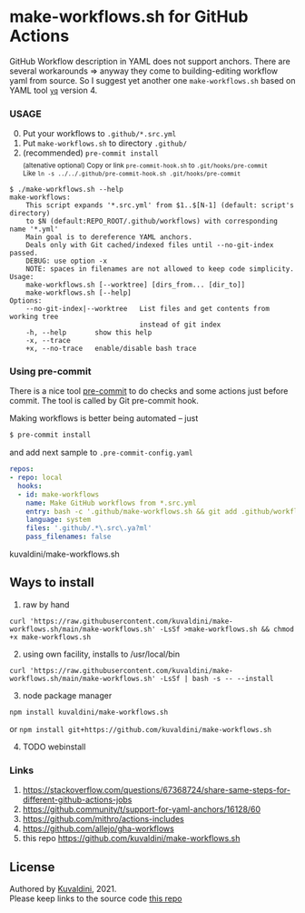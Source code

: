 make-workflows.sh for GitHub Actions
====================================

GitHub Workflow description in YAML does not support anchors.
There are several workarounds => anyway they come to building-editing workflow yaml from source.
So I suggest yet another one `make-workflows.sh` based on YAML tool [`yq`](https://github.com/mikefarah/yq) version 4.

### USAGE
0. Put your workflows to `.github/*.src.yml`
1. Put `make-workflows.sh` to directory `.github/`
2. (recommended) `pre-commit install`  
   <sub>(altenative optional) Copy or link `pre-commit-hook.sh` to `.git/hooks/pre-commit`  
   Like `ln -s ../../.github/pre-commit-hook.sh .git/hooks/pre-commit`</sub>

```
$ ./make-workflows.sh --help
make-workflows:
    This script expands '*.src.yml' from $1..$[N-1] (default: script's directory)
    to $N (default:REPO_ROOT/.github/workflows) with corresponding name '*.yml'
    Main goal is to dereference YAML anchors.
    Deals only with Git cached/indexed files until --no-git-index passed.
    DEBUG: use option -x
    NOTE: spaces in filenames are not allowed to keep code simplicity.
Usage:
    make-workflows.sh [--worktree] [dirs_from... [dir_to]]
    make-workflows.sh [--help]
Options:
    --no-git-index|--worktree   List files and get contents from working tree
                                instead of git index
    -h, --help       show this help
    -x, --trace
    +x, --no-trace   enable/disable bash trace
```

### Using pre-commit
There is a nice tool [pre-commit](https://pre-commit.com) to do checks and some actions just before commit. The tool is called by Git pre-commit hook.

Making workflows is better being automated – just 
```sh
$ pre-commit install
```
and add next sample to `.pre-commit-config.yaml`
```yaml
repos:
- repo: local
  hooks:
  - id: make-workflows
    name: Make GitHub workflows from *.src.yml
    entry: bash -c '.github/make-workflows.sh && git add .github/workflows'
    language: system
    files: '.github/.*\.src\.ya?ml'
    pass_filenames: false
```
kuvaldini/make-workflows.sh
## Ways to install
1. raw by hand
```
curl 'https://raw.githubusercontent.com/kuvaldini/make-workflows.sh/main/make-workflows.sh' -LsSf >make-workflows.sh && chmod +x make-workflows.sh
```

2. using own facility, installs to /usr/local/bin
```
curl 'https://raw.githubusercontent.com/kuvaldini/make-workflows.sh/main/make-workflows.sh' -LsSf | bash -s -- --install
```

3. node package manager
```
npm install kuvaldini/make-workflows.sh
```
or `npm install git+https://github.com/kuvaldini/make-workflows.sh`

4. TODO webinstall


### Links
1. https://stackoverflow.com/questions/67368724/share-same-steps-for-different-github-actions-jobs
2. https://github.community/t/support-for-yaml-anchors/16128/60
3. https://github.com/mithro/actions-includes
4. https://github.com/allejo/gha-workflows
5. this repo https://github.com/kuvaldini/make-workflows.sh

## License
Authored by [Kuvaldini](https://github.com/kuvaldini), 2021.  
Please keep links to the source code [this repo](https://github.com/kuvaldini/make-workflows.sh)
